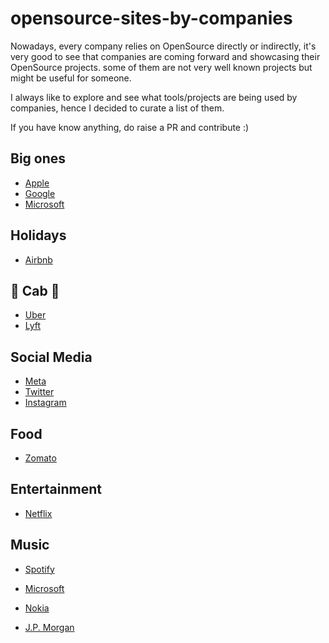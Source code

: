 # opensource-sites-by-companies

Nowadays, every company relies on OpenSource directly or indirectly, it's very good to see that companies are coming forward and showcasing their OpenSource projects. some of them are not very well known projects but might be useful for someone.

I always like to explore and see what tools/projects are being used by companies, hence I decided to curate a list of them. 

If you have know anything, do raise a PR and contribute :) 

## Big ones

* [Apple](https://opensource.apple.com/)
* [Google](https://opensource.google/)
* [Microsoft](https://opensource.microsoft.com/)


## Holidays

* [Airbnb](https://airbnb.io/projects/)

## 🚗 Cab 🚗

* [Uber](https://uber.github.io/#/)
* [Lyft](https://lyft.github.io/)

## Social Media


* [Meta](https://opensource.fb.com/)
* [Twitter](https://opensource.twitter.dev/)
* [Instagram](https://instagram-engineering.com/tagged/open-source)

## Food

* [Zomato](https://zomato.github.io/)

## Entertainment

* [Netflix](https://netflix.github.io/)

## Music

* [Spotify](https://spotify.github.io/)







* [Microsoft](https://opensource.microsoft.com/)
* [Nokia](https://nokia.github.io/#/)


* [J.P. Morgan](https://jpmorganchase.github.io/)
